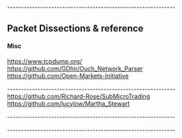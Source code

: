 -------------------------------------------------------------<br/>

## Packet Dissections & reference<br/>

#### Misc<br/>
https://www.tcpdump.org/<br/>
https://github.com/GDhir/Ouch_Network_Parser<br/>
https://github.com/Open-Markets-Initiative<br/>

-------------------------------------------------------------<br/>
https://github.com/Richard-Rose/SubMicroTrading
https://github.com/lucylow/Martha_Stewart



-------------------------------------------------------------<br/>


-------------------------------------------------------------<br/>